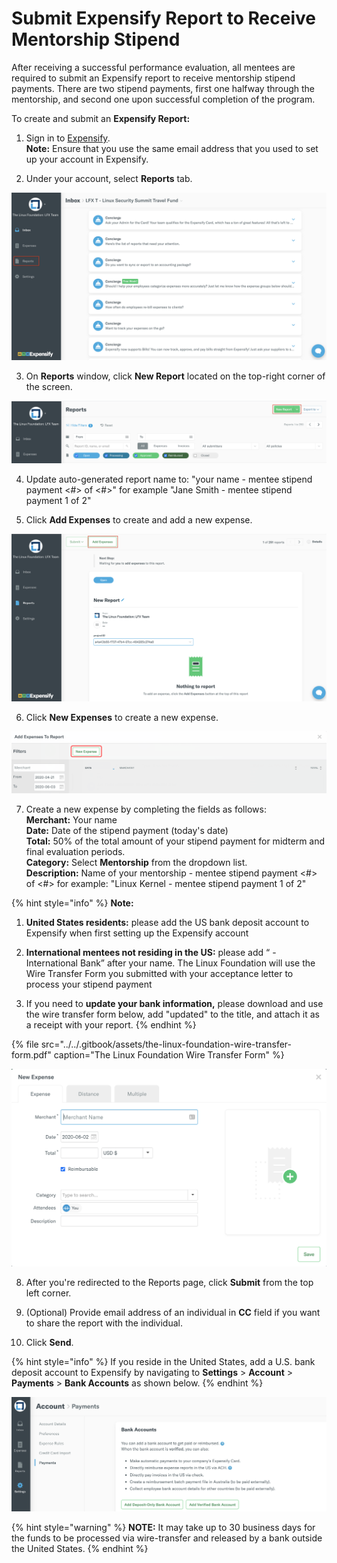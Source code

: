 # Submit Expensify Report to Receive Mentorship Stipend

After receiving a successful performance evaluation, all mentees are required to submit an Expensify report to receive mentorship stipend payments. There are two stipend payments, first one halfway through the mentorship, and second one upon successful completion of the program. 

To create and submit an **Expensify Report:**

1. Sign in to [Expensify](%20https://www.expensify.com).   
**Note:** Ensure that you use the same email address that you used to set up your account in Expensify.

2. Under your account, select **Reports** tab.

![](../../.gitbook/assets/reports.png)

3. On **Reports** window, click **New Report** located on the top-right corner of the screen.

![](../../.gitbook/assets/new-report.png)

4. Update auto-generated report name to: "your name - mentee stipend payment &lt;\#&gt; of &lt;\#&gt;" for example "Jane Smith - mentee stipend payment 1 of 2"

5. Click **Add Expenses** to create and add  a new expense.

![](../../.gitbook/assets/add-expenses.png)

6. Click **New Expenses** to create a new expense.

![](../../.gitbook/assets/new-expense.png)

7. Create a new expense by completing the fields as follows:  
     **Merchant:** Your name   
     **Date:** Date of the stipend payment \(today's date\)  
     **Total:** 50% of the total amount of your stipend payment for midterm and final evaluation periods.   
     **Category:** Select **Mentorship** from the dropdown list.  
     **Description:** Name of your mentorship - mentee stipend payment &lt;\#&gt; of &lt;\#&gt;  for example: "Linux Kernel - mentee stipend payment 1 of 2" 

{% hint style="info" %}
**Note:**

1. **United States residents:** please add the US bank deposit account to Expensify when first setting up the Expensify account 

2. **International mentees not residing in the US:** please add “ - International Bank”   after your name. The Linux Foundation will use the Wire Transfer Form you submitted with your acceptance letter to process your stipend payment

3. If you need to **update your bank information,** please download and use the wire transfer form below, add "updated" to the title, and attach it as a receipt with your report. 
{% endhint %}

{% file src="../../.gitbook/assets/the-linux-foundation-wire-transfer-form.pdf" caption="The Linux Foundation Wire Transfer Form" %}

![](../../.gitbook/assets/create-new-expense-screenshot-second-step.png)

8. After you're redirected to the Reports page, click **Submit** from the top left corner.

9. \(Optional\) Provide email address of an individual in **CC** field if you want to share the report with the individual.

10. Click **Send**.

{% hint style="info" %}
If you reside in the United States, add a U.S. bank deposit account to Expensify by navigating to  **Settings** &gt; **Account** &gt; **Payments** &gt; **Bank Accounts** as shown below.
{% endhint %}

![](../../.gitbook/assets/add-us-bank-account.png)

{% hint style="warning" %}
**NOTE:** It may take up to 30 business days for the funds to be processed via wire-transfer and released by a bank outside the United States. 
{% endhint %}

